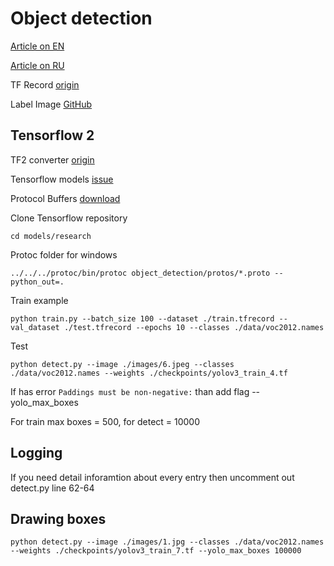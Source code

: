 # Object detection

[Article on EN](https://becominghuman.ai/tensorflow-object-detection-api-tutorial-training-and-evaluating-custom-object-detector-ed2594afcf73)

[Article on RU](https://habr.com/ru/company/nix/blog/422353/)

TF Record [origin](https://github.com/datitran/raccoon_dataset)

Label Image [GitHub](https://github.com/tzutalin/labelImg)

## Tensorflow 2

TF2 converter [origin](https://gist.github.com/nitroxplunge/fdd750465f7ae55afc0d43d37ef65ef5)

Tensorflow models [issue](https://github.com/tensorflow/models/issues/2031)

Protocol Buffers [download](https://github.com/protocolbuffers/protobuf/releases)

Clone Tensorflow repository

```
cd models/research
```

Protoc folder for windows

```
../../../protoc/bin/protoc object_detection/protos/*.proto --python_out=.
```

Train example

```
python train.py --batch_size 100 --dataset ./train.tfrecord --val_dataset ./test.tfrecord --epochs 10 --classes ./data/voc2012.names
```

Test

```
python detect.py --image ./images/6.jpeg --classes ./data/voc2012.names --weights ./checkpoints/yolov3_train_4.tf
```

If has error `Paddings must be non-negative:` than add flag --yolo_max_boxes

For train max boxes = 500, for detect = 10000

## Logging

If you need detail inforamtion about every entry then uncomment out detect.py line 62-64

## Drawing boxes

```
python detect.py --image ./images/1.jpg --classes ./data/voc2012.names --weights ./checkpoints/yolov3_train_7.tf --yolo_max_boxes 100000
```

